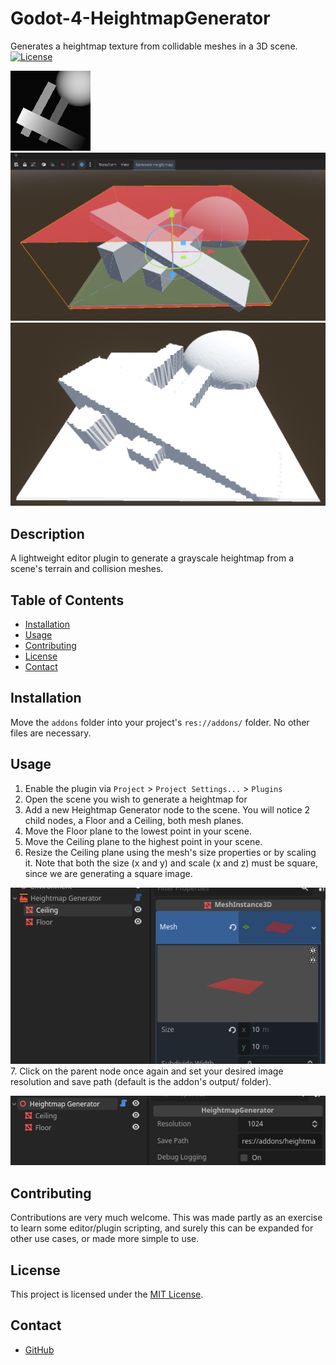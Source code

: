 # Godot-4-HeightmapGenerator
Generates a heightmap texture from collidable meshes in a 3D scene. 
[![License](https://img.shields.io/badge/license-MIT-blue.svg)](LICENSE)

![Generated heightmap](images/heightmap.png)
![Properly positioned planes](images/planes.png)
![Heightmap used on terrain surface](images/used_heightmap.png)


## Description

A lightweight editor plugin to generate a grayscale heightmap from a scene's
terrain and collision meshes.

## Table of Contents

- [Installation](#installation)
- [Usage](#usage)
- [Contributing](#contributing)
- [License](#license)
- [Contact](#contact)

## Installation

Move the `addons` folder into your project's `res://addons/` folder. No other
files are necessary.

## Usage

1. Enable the plugin via `Project` > `Project Settings...` > `Plugins`
2. Open the scene you wish to generate a heightmap for
3. Add a new Heightmap Generator node to the scene. You will notice 2 child
nodes, a Floor and a Ceiling, both mesh planes.
4. Move the Floor plane to the lowest point in your scene.
5. Move the Ceiling plane to the highest point in your scene.
6. Resize the Ceiling plane using the mesh's size properties or by scaling it.
Note that both the size (x and y) and scale (x and z) must be square, since
we are generating a square image.

![Resizing the Ceiling plane](images/resizing.png)
7. Click on the parent node once again and set your desired image resolution
and save path (default is the addon's output/ folder).

![Generating the heightmap](images/exporting.png)


## Contributing

Contributions are very much welcome. This was made partly as an exercise to
learn some editor/plugin scripting, and surely this can be expanded for other
use cases, or made more simple to use.

## License

This project is licensed under the [MIT License](LICENSE).

## Contact

- [GitHub](https://github.com/DavidDurston)